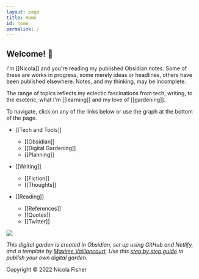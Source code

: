 ```yaml
---
layout: page
title: Home
id: home
permalink: /
---
```


## Welcome! 🌱

I'm [[Nicola]] and you're reading my published Obsidian notes. Some of these are works in progress, some merely ideas or headlines, others have been published elsewhere. Notes, and my thinking, may be incomplete.

The range of topics reflects my eclectic fascinations from tech, writing, to the esoteric, what I'm [[learning]] and my love of [[gardening]]. 

To navigate, click on any of the links below or use the graph at the bottom of the page.

- [[Tech and Tools]]
	- [[Obsidian]]
	- [[Digital Gardening]]
	- [[Planning]]

- [[Writing]]
	- [[Fiction]]
	- [[Thoughts]]

- [[Reading]]
	- [[References]]
	- [[Quotes]]
	- [[Twitter]]

![](https://source.unsplash.com/aAbc_C7PH4Y/1900x1200)

*This digital garden is created in Obsidian, set up using GitHub and Netlify, and a template by [Maxime Vaillancourt](https://github.com/maximevaillancourt/digital-garden-jekyll-template). Use this [step by step guide](https://beingpax.medium.com/a-non-technical-guide-to-set-up-digital-garden-with-obsidian-for-free-62d6df75553c) to publish your own digital garden.*

Copyright © 2022 Nicola Fisher

<style>
  .wrapper {
    max-width: 33em;
  }
</style>